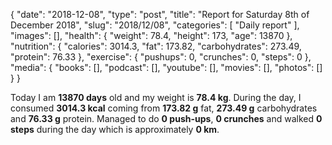 {
    "date": "2018-12-08",
    "type": "post",
    "title": "Report for Saturday 8th of December 2018",
    "slug": "2018\/12\/08",
    "categories": [
        "Daily report"
    ],
    "images": [],
    "health": {
        "weight": 78.4,
        "height": 173,
        "age": 13870
    },
    "nutrition": {
        "calories": 3014.3,
        "fat": 173.82,
        "carbohydrates": 273.49,
        "protein": 76.33
    },
    "exercise": {
        "pushups": 0,
        "crunches": 0,
        "steps": 0
    },
    "media": {
        "books": [],
        "podcast": [],
        "youtube": [],
        "movies": [],
        "photos": []
    }
}

Today I am <strong>13870 days</strong> old and my weight is <strong>78.4 kg</strong>. During the day, I consumed <strong>3014.3 kcal</strong> coming from <strong>173.82 g</strong> fat, <strong>273.49 g</strong> carbohydrates and <strong>76.33 g</strong> protein. Managed to do <strong>0 push-ups</strong>, <strong>0 crunches</strong> and walked <strong>0 steps</strong> during the day which is approximately <strong>0 km</strong>.